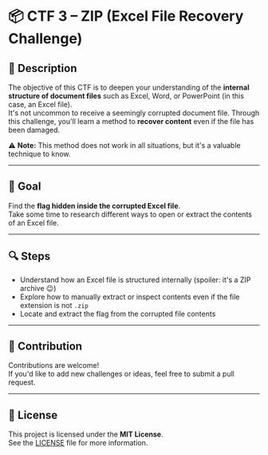 # 📦 CTF 3 – ZIP (Excel File Recovery Challenge)

## 📝 Description

The objective of this CTF is to deepen your understanding of the **internal structure of document files** such as Excel, Word, or PowerPoint (in this case, an Excel file).  
It's not uncommon to receive a seemingly corrupted document file. Through this challenge, you'll learn a method to **recover content** even if the file has been damaged.

⚠️ **Note:** This method does not work in all situations, but it's a valuable technique to know.

---

## 🎯 Goal

Find the **flag hidden inside the corrupted Excel file**.  
Take some time to research different ways to open or extract the contents of an Excel file.

---

## 🔍 Steps

- Understand how an Excel file is structured internally (spoiler: it's a ZIP archive 😉)
- Explore how to manually extract or inspect contents even if the file extension is not `.zip`
- Locate and extract the flag from the corrupted file contents

---

## 🤝 Contribution

Contributions are welcome!  
If you'd like to add new challenges or ideas, feel free to submit a pull request.

---

## 📄 License

This project is licensed under the **MIT License**.  
See the [LICENSE](LICENSE) file for more information.
